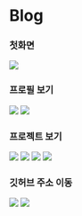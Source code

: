 <h1>Blog</h1>
<h3>첫화면</h3>
<img src="https://user-images.githubusercontent.com/69619672/99228538-18876600-2830-11eb-8e48-180f2ba18edf.PNG"/>

<h3>프로필 보기</h3>
<img src="https://user-images.githubusercontent.com/69619672/99228522-14f3df00-2830-11eb-8d33-ce6e5a108aa1.png"/>
<img src="https://user-images.githubusercontent.com/69619672/99228540-191ffc80-2830-11eb-8e37-9da64e77e132.PNG"/>

<h3>프로젝트 보기</h3>
<img src="https://user-images.githubusercontent.com/69619672/99228529-16250c00-2830-11eb-9694-ce3c288c07be.png"/>
<img src="https://user-images.githubusercontent.com/69619672/99228544-191ffc80-2830-11eb-976f-ae9c551009d4.PNG"/>
<img src="https://user-images.githubusercontent.com/69619672/99228547-1a512980-2830-11eb-94c3-6d7a867a1375.PNG"/>
<img src="https://user-images.githubusercontent.com/69619672/99228536-17eecf80-2830-11eb-8ea2-bcd914d5b425.PNG"/>



<h3>깃허브 주소 이동</h3>
<img src="https://user-images.githubusercontent.com/69619672/99228533-17563900-2830-11eb-87e8-3ba4fda971e2.png"/>
<img src="https://user-images.githubusercontent.com/69619672/99228545-19b89300-2830-11eb-92e4-d77b3ad04721.PNG"/>


